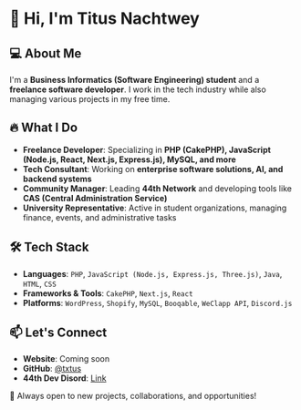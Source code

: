 # 👋 Hi, I'm Titus Nachtwey

## 💻 About Me
I'm a **Business Informatics (Software Engineering) student** and a **freelance software developer**. I work in the tech industry while also managing various projects in my free time.

## 🔥 What I Do
- **Freelance Developer**: Specializing in **PHP (CakePHP), JavaScript (Node.js, React, Next.js, Express.js), MySQL, and more**
- **Tech Consultant**: Working on **enterprise software solutions, AI, and backend systems**
- **Community Manager**: Leading **44th Network** and developing tools like **CAS (Central Administration Service)**
- **University Representative**: Active in student organizations, managing finance, events, and administrative tasks

## 🛠️ Tech Stack
- **Languages**: `PHP`, `JavaScript (Node.js, Express.js, Three.js)`, `Java`, `HTML`, `CSS`
- **Frameworks & Tools**: `CakePHP`, `Next.js`, `React`
- **Platforms**: `WordPress`, `Shopify`, `MySQL`, `Booqable`, `WeClapp API`, `Discord.js`

## 📫 Let's Connect
- **Website**: Coming soon
- **GitHub**: [@txtus](https://github.com/txtus)
- **44th Dev Disord**: [Link](https://discord.gg/SMvdkRnDZe)

🔹 Always open to new projects, collaborations, and opportunities!
